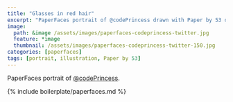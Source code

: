 ```yaml
---
title: "Glasses in red hair"
excerpt: "PaperFaces portrait of @codePrincess drawn with Paper by 53 on an iPad."
image: 
  path: &image /assets/images/paperfaces-codeprincess-twitter.jpg 
  feature: *image
  thumbnail: /assets/images/paperfaces-codeprincess-twitter-150.jpg
categories: [paperfaces]
tags: [portrait, illustration, Paper by 53]
---
```


PaperFaces portrait of [@codePrincess](https://twitter.com/codePrincess).

{% include boilerplate/paperfaces.md %}
